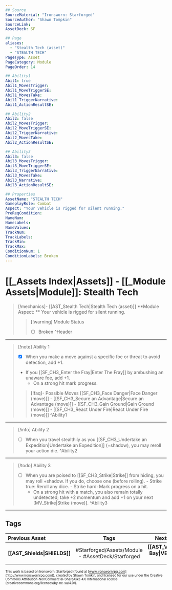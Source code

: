```yaml
---
## Source
SourceMaterial: "Ironsworn: Starforged"
SourceAuthor: "Shawn Tompkin"
SourceLink: 
AssetDeck: SF

## Page
aliases:
  - "Stealth Tech (asset)"
  - "STEALTH TECH"
PageType: Asset
PageCategory: Module
PageOrder: 14

## Ability1
Abil1: true
Abil1_MovesTrigger:
Abil1_MoveTriggerSE:
Abil1_MovesTake:
Abil1_TriggerNarrative:
Abil1_ActionResultSE:

## Ability2
Abil2: false
Abil2_MovesTrigger:
Abil2_MoveTriggerSE:
Abil2_TriggerNarrative:
Abil2_MovesTake:
Abil2_ActionResultSE:

## Ability3
Abil3: false
Abil3_MovesTrigger:
Abil3_MoveTriggerSE:
Abil3_TriggerNarrative:
Abil3_MovesTake:
Abil3_Narrative:
Abil3_ActionResultSE:

## Properties
AssetName: "STEALTH TECH"
GameplayRole: Combat
Aspect: "Your vehicle is rigged for silent running."
PreReqCondition: 
NameNum:
NameLabels:
NameValues:
TrackNum:
TrackLabels:
TrackMin:
TrackMax:
ConditionNum: 1
ConditionLabels: Broken
---
```

# [[_Assets Index|Assets]] - [[_Module Assets|Module]]: Stealth Tech
> [!mechanics]- [[AST_Stealth Tech|Stealth Tech (asset)]]
> **Module Aspect: ** Your vehicle is rigged for silent running. 
> > [!warning] Module Status
> > - [ ] Broken ^Header
___
> [!note] Ability 1
> - [x] When you make a move against a specific foe or threat to avoid detection, add +1. 
> - If you [[SF_CH3_Enter the Fray|Enter The Fray]] by ambushing an unaware foe, add +1.
> 	- On a strong hit mark progress.
> > [!faq]- Possible Moves
> > [[SF_CH3_Face Danger|Face Danger (move)]] - [[SF_CH3_Secure an Advantage|Secure an Advantage (move)]] - [[SF_CH3_Gain Ground|Gain Ground (move)]] - [[SF_CH3_React Under Fire|React Under Fire (move)]] ^Ability1
___
> [!info] Ability 2
> - [ ] When you travel stealthily as you [[SF_CH3_Undertake an Expedition|Undertake an Expedition]] (+shadow), you may reroll your action die. ^Ability2
___
> [!todo] Ability 3
> - [ ] When you are poised to [[SF_CH3_Strike|Strike]] from hiding, you may roll +shadow. If you do, choose one (before rolling).
> 		- Strike true: Reroll any dice.
> 		- Strike hard: Mark progress on a hit. 
> 	- On a strong hit with a match, you also remain totally undetected; take +2 momentum and add +1 on your next [MV_Strike|Strike (move)]. ^Ability3
___

## Tags
| Previous Asset | Tags | Next Asset |
| :--- | :---: | ---: |
| **[[AST_Shields\|SHIELDS]]** | #Starforged/Assets/Module - #AssetDeck/Starforged | **[[AST_Vehicle Bay\|VEHICLE BAY]]** |

<font size=-2>This work is based on Ironsworn: Starforged (found at [www.ironswornrpg.com](http://www.ironswornrpg.com)), created by Shawn Tomkin, and licensed for our use under the Creative Commons Attribution-NonCommercial-ShareAlike 4.0 International license  (creativecommons.org/licenses/by-nc-sa/4.0/).</font>